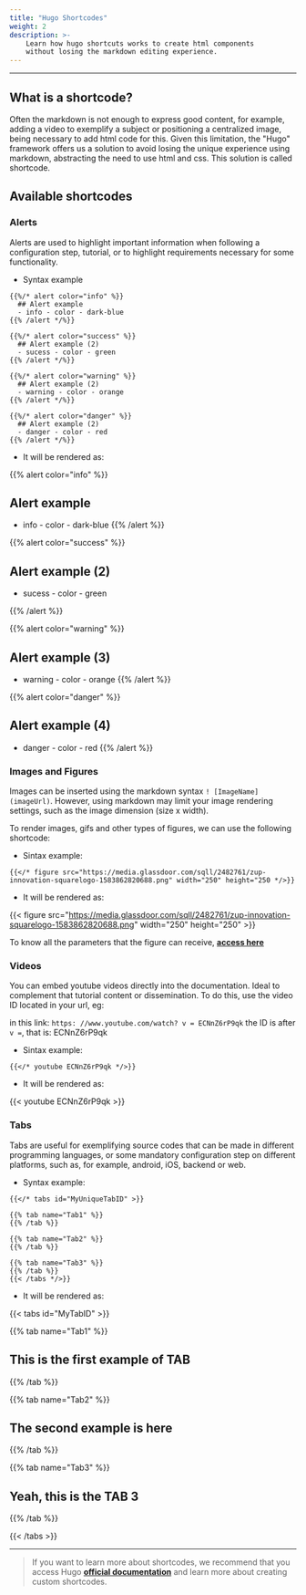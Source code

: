 ```yaml
---
title: "Hugo Shortcodes"
weight: 2
description: >-
    Learn how hugo shortcuts works to create html components
    without losing the markdown editing experience.
---
```


---

## What is a shortcode?

Often the markdown is not enough to express good content, for example, adding a video to exemplify a subject or positioning a centralized image, being necessary to add html code for this. Given this limitation, the "Hugo" framework offers us a solution to avoid losing the unique experience using markdown, abstracting the need to use html and css. This solution is called shortcode.

## Available shortcodes

### **Alerts**

Alerts are used to highlight important information when following a configuration step, tutorial, or to highlight requirements necessary for some functionality.

- Syntax example

```go-text-template
{{%/* alert color="info" %}}
  ## Alert example
  - info - color - dark-blue
{{% /alert */%}}

{{%/* alert color="success" %}}
  ## Alert example (2)
  - sucess - color - green
{{% /alert */%}}

{{%/* alert color="warning" %}}
  ## Alert example (2)
  - warning - color - orange
{{% /alert */%}}

{{%/* alert color="danger" %}}
  ## Alert example (2)
  - danger - color - red
{{% /alert */%}}
```

- It will be rendered as:

{{% alert color="info" %}}

## Alert example

- info - color - dark-blue
{{% /alert %}}

{{% alert color="success" %}}

## Alert example (2)

- sucess - color - green

{{% /alert %}}

{{% alert color="warning" %}}

## Alert example (3)

- warning - color - orange
{{% /alert %}}

{{% alert color="danger" %}}

## Alert example (4)

- danger - color - red
{{% /alert %}}

### **Images and Figures**

Images can be inserted using the markdown syntax ```! [ImageName] (imageUrl)```. However, using markdown may limit your image rendering settings, such as the image dimension (size x width).

To render images, gifs and other types of figures, we can use the following shortcode:

- Sintax example:

```go-text-template
{{</* figure src="https://media.glassdoor.com/sqll/2482761/zup-innovation-squarelogo-1583862820688.png" width="250" height="250 */>}}
```

- It will be rendered as: 

{{< figure src="https://media.glassdoor.com/sqll/2482761/zup-innovation-squarelogo-1583862820688.png" width="250" height="250" >}}

To know all the parameters that the figure can receive, [**access here**](https://gohugo.io/content-management/shortcodes#figure)

### **Videos**

You can embed youtube videos directly into the documentation. Ideal to complement that tutorial content or dissemination. To do this, use the video ID located in your url, eg:

in this link: ```https: //www.youtube.com/watch? v = ECNnZ6rP9qk``` the ID is after ``` v = ```, that is: ECNnZ6rP9qk

- Sintax example:

```go-text-template
{{</* youtube ECNnZ6rP9qk */>}}
```

- It will be rendered as:

{{< youtube ECNnZ6rP9qk >}}

### **Tabs**

Tabs are useful for exemplifying source codes that can be made in different programming languages, or some mandatory configuration step on different platforms, such as, for example, android, iOS, backend or web.

- Syntax example:

```go-text-template
{{</* tabs id="MyUniqueTabID" >}}

{{% tab name="Tab1" %}}
{{% /tab %}}

{{% tab name="Tab2" %}}
{{% /tab %}}

{{% tab name="Tab3" %}}
{{% /tab %}}
{{< /tabs */>}}
```

- It will be rendered as:

{{< tabs id="MyTabID" >}}

{{% tab name="Tab1" %}}

## This is the first example of TAB

{{% /tab %}}

{{% tab name="Tab2" %}}

## The second example is here

{{% /tab %}}

{{% tab name="Tab3" %}}

## Yeah, this is the TAB 3

{{% /tab %}}

{{< /tabs >}}

---

> If you want to learn more about shortcodes, we recommend that you access Hugo [**official documentation**](https://gohugo.io/content-management/shortcodes/) and learn more about creating custom shortcodes.
